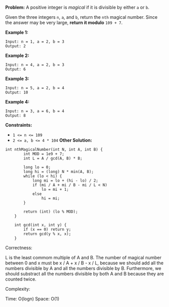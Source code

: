 **Problem:**
A positive integer is *magical* if it is divisible by either `a` or `b`.

Given the three integers `n`, `a`, and `b`, return the `nth` magical number. Since the answer may be very large, **return it modulo** `109 + 7`.

 

**Example 1:**

```
Input: n = 1, a = 2, b = 3
Output: 2
```

**Example 2:**

```
Input: n = 4, a = 2, b = 3
Output: 6
```

**Example 3:**

```
Input: n = 5, a = 2, b = 4
Output: 10
```

**Example 4:**

```
Input: n = 3, a = 6, b = 4
Output: 8
```

 

**Constraints:**

- `1 <= n <= 109`
- `2 <= a, b <= 4 * 104`
**Other Solution:**
```
int nthMagicalNumber(int N, int A, int B) {
        int MOD = 1e9 + 7;
        int L = A / gcd(A, B) * B;

        long lo = 0;
        long hi = (long) N * min(A, B);
        while (lo < hi) {
            long mi = lo + (hi - lo) / 2;
            if (mi / A + mi / B - mi / L < N)
                lo = mi + 1;
            else
                hi = mi;
        }

        return (int) (lo % MOD);
    }

    int gcd(int x, int y) {
        if (x == 0) return y;
        return gcd(y % x, x);
    }
```
Correctness:

L is the least commom multiple of A and B. The number of magical number between 0 and x must be x / A + x / B - x / L, because we should add all the numbers divisible by A and all the numbers divisible by B. Furthermore, we should substract all the numbers divisible by both A and B because they are counted twice.

Complexity:

Time: O(logn)
Space: O(1)